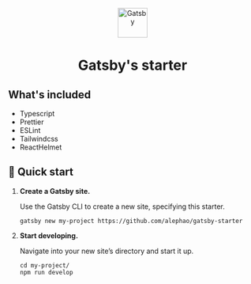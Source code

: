 <p align="center">
  <a href="https://www.gatsbyjs.com">
    <img alt="Gatsby" src="https://www.gatsbyjs.com/Gatsby-Monogram.svg" width="60" />
  </a>
</p>
<h1 align="center">
  Gatsby's starter
</h1>

## What's included

* Typescript
* Prettier
* ESLint
* Tailwindcss
* ReactHelmet

## 🚀 Quick start

1.  **Create a Gatsby site.**

    Use the Gatsby CLI to create a new site, specifying this starter.

    ```shell
    gatsby new my-project https://github.com/alephao/gatsby-starter
    ```

1.  **Start developing.**

    Navigate into your new site’s directory and start it up.

    ```shell
    cd my-project/
    npm run develop
    ```